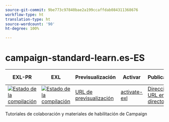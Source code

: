```yaml
---
source-git-commit: 9be773c97840bae2a199ccaffdab084311368676
workflow-type: ht
translation-type: ht
source-wordcount: '90'
ht-degree: 100%

---
```

# campaign-standard-learn.es-ES

| EXL-PR | EXL | Previsualización | Activar | Publicado | Ayuda de  |
|--- |--- |--- |--- |--- |--- |
| [![Estado de la compilación](https://docs.ci.corp.adobe.com/view/exl-pr/job/campaign-standard-learn.en_pr-exl/badge/icon)](https://docs.ci.corp.adobe.com/view/exl-pr/job/campaign-standard-learn.en_pr-exl/lastBuild/) | [![Estado de la compilación](https://docs.ci.corp.adobe.com/view/exl-pr/job/campaign-standard-learn.en_exl/lastBuild/badge/icon)](https://docs.ci.corp.adobe.com/view/exl-pr/job/campaign-standard-learn.en_exl/lastBuild/lastBuild) | [URL de previsualización](https://experienceleague.corp.adobe.com/docs/campaign-standard-learn/tutorials/overview.html?lang=es) | [activate-exl](https://docs.ci.corp.adobe.com/job/activate-exl/build/) | [Dirección URL en directo](https://experienceleague.adobe.com/docs/campaign-standard-learn/tutorials/overview.html?lang=es) | [Guía de creación](https://experienceleague.adobe.com/docs/authoring-guide-exl/using/home.html?lang=es) |

Tutoriales de colaboración y materiales de habilitación de Campaign
